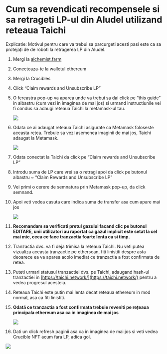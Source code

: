 # Cum sa revendicati recompensele si sa retrageti LP-ul din Aludel utilizand reteaua Taichi

Explicatie: Motivul pentru care va trebui sa parcurgeti acesti pasi este ca sa protejați de de roboti la retragerea LP din Aludel.

1. Mergi la [alchemist.farm](https://alchemist.farm)
2. Conecteaza-te la walletul ethereum
3. Mergi la Crucibles
4. Click “Claim rewards and Unsubscribe LP”
5. O fereastra pop-up va aparea unde va trebui sa dai click pe “this guide” in albastru \(cum vezi in imaginea de mai jos\) si urmand instructiunile vei fi condus sa adaugi reteaua Taichi la metamask-ul tau.

   ![](https://i.imgur.com/ybr9VrI.png)

6. Odata ce ai adaugat reteaua Taichi asigurate ca Metamask foloseste aceasta retea. Trebuie sa vezi asemenea imaginii de mai jos, Taichi adaugat la Metamask.

   ![](https://i.imgur.com/7HgyL6x.png)

7. Odata conectat la Taichi da click pe “Claim rewards and Unsubscribe LP”
8. Introdu suma de LP care vrei sa o retragi apoi da click pe butonul albastru ~ “Claim Rewards and Unsubscribe LP”
9. Vei primi o cerere de semnatura prin Metamask pop-up, da click semnand.
10. Apoi veti vedea casuta care indica suma de transfer asa cum apare mai jos

    ![](https://i.imgur.com/6gwxzo2.png)

11. **Recomandam sa verificati pretul gazului facand clic pe butonul EDITARE, unii utilizatori au raportat ca gazul implicit este setat la cel mai mic, ceea ce face tranzactia foarte lenta ca si timp.** 
12. Tranzactia dvs. va fi deja trimisa la reteaua Taichi. Nu veti putea vizualiza aceasta tranzactie pe etherscan, fiti linistiti despre asta deoarece ea va aparea acolo imediat ce tranzactia a fost confirmata de retea.
13. Puteti urmari statusul tranzactiei dvs. pe Taichi, adaugand hash-ul tranzactiei in [https://taichi.network/](https://taichi.network/) pentru a vedea progresul acesteia.
14. Reteaua Taichi este putin mai lenta decat reteaua ethereum in mod normal, asa ca fiti linistiti.
15. **Odată ce tranzactia a fost confirmata trebuie reveniti pe rețeaua principala ethereum asa ca in imaginea de mai jos**

    ![](https://i.imgur.com/mreTgL3.png)

16. Dati un click refresh paginii asa ca in imaginea de mai jos si veti vedea Crucible NFT acum fara LP, adica gol.

![](https://i.imgur.com/xy1unin.png)

